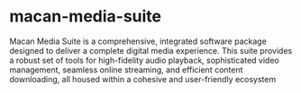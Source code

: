 # macan-media-suite
Macan Media Suite  is a comprehensive, integrated software package designed to deliver a complete digital media experience. This suite provides a robust set of tools for high-fidelity audio playback, sophisticated video management, seamless online streaming, and efficient content downloading, all housed within a cohesive and user-friendly ecosystem
